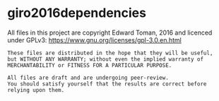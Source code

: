 # giro2016dependencies

All files in this project are copyright Edward Toman, 2016 and licenced under GPLv3: https://www.gnu.org/licenses/gpl-3.0.en.html

    These files are distributed in the hope that they will be useful,
    but WITHOUT ANY WARRANTY; without even the implied warranty of
    MERCHANTABILITY or FITNESS FOR A PARTICULAR PURPOSE.
    
    All files are draft and are undergoing peer-review. 
    You should satisfy yourself that the results are correct before relying upon them.
